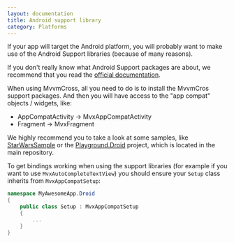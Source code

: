 ```yaml
---
layout: documentation
title: Android support library
category: Platforms
---
```


If your app will target the Android platform, you will probably want to make use of the Android Support libraries (because of many reasons).

If you don't really know what Android Support packages are about, we recommend that you read the [official documentation](https://developer.android.com/topic/libraries/support-library/).

When using MvvmCross, all you need to do is to install the MvvmCros support packages. And then you will have access to the "app compat" objects / widgets, like:
- AppCompatActivity -> MvxAppCompatActivity
- Fragment -> MvxFragment

We highly recommend you to take a look at some samples, like [StarWarsSample](https://github.com/MvvmCross/MvvmCross-Samples/tree/master/StarWarsSample) or the [Playground.Droid](https://github.com/MvvmCross/MvvmCross/tree/master/Projects/Playground/Playground.Droid) project, which is located in the main repository.


To get bindings working when using the support libraries (for example if you want to use `MvxAutoCompleteTextView`) you should ensure your `Setup` class inherits from `MvxAppCompatSetup`:

```c#
namespace MyAwesomeApp.Droid
{
    public class Setup : MvxAppCompatSetup
    {
        ...
    }
}
```
